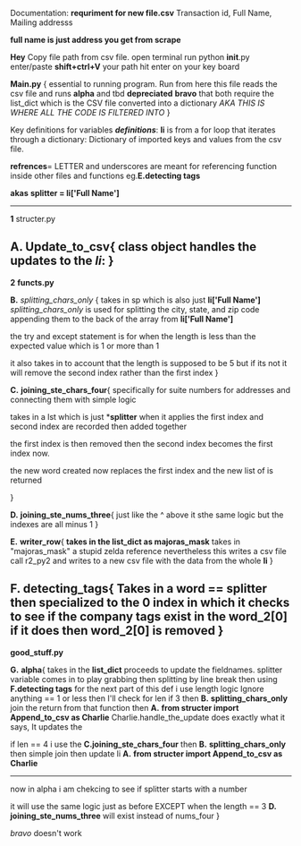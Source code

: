 Documentation:
**requriment for new file.csv**
Transaction id, Full Name, Mailing addresss

**full name is just address you get from scrape**

**Hey**
Copy file path from csv file.
open terminal
run python __init__.py
enter/paste **shift+ctrl+V** your path hit enter on your key board



**Main.py** {
essential to running program. Run from here
this file reads the csv file and runs **alpha** and tbd __depreciated__ **bravo** that both require the list_dict
which is the CSV file converted into a dictionary
_AKA THIS IS WHERE ALL THE CODE IS FILTERED INTO_
}

Key definitions for variables ***definitions***:
**li** is from a for loop that iterates through a dictionary: Dictionary of imported keys and values from the csv file. 

__refrences__= LETTER and underscores are meant for referencing function inside other files and functions
eg.__E.__**detecting tags**


**akas**
**splitter = li['Full Name']**

-------------------------------------------------
**1** structer.py

**A.** **Update_to_csv**{
class object handles the updates to the *li*:
}
------------------------------------------------------
**2**  **functs.py**

**B.** *splitting_chars_only* {
takes in sp which is also just **li['Full Name']**
*splitting_chars_only* is used for splitting the city, state, and zip code appending them to the back of the array from 
**li['Full Name']** 

the try and except statement is for when the length is less than the expected value which is 1 or more than 1

it also takes in to account that the length is supposed to be 5 but if its not it will remove the second index rather than the first index
}

**C.** **joining_ste_chars_four**{
specifically for suite numbers for addresses and connecting them with simple logic

takes in a lst which is just ***splitter**
when it applies the first index and second index are recorded then added together

the first index is then removed then the second index becomes the first index now. 

the new word created now replaces the first index
and the new list of is returned

}

**D.** **joining_ste_nums_three**{
just like the ^ above it sthe same logic but the indexes are all minus 1
}

**E.** **writer_row**{
**takes in the list_dict as majoras_mask**
takes in "majoras_mask" a stupid zelda reference
nevertheless this writes a csv file call r2_py2 and writes to a new csv file with the data from the whole **li**
}

**F.** **detecting_tags**{
Takes in a word == **splitter**
then specialized to the 0 index in which it checks to see if the company tags exist in the word_2[0]
if it does then word_2[0] is removed
}
------------------------------------------------------

**good_stuff.py**

**G.** **alpha**{
takes in the **list_dict** 
proceeds to update the fieldnames.
splitter variable comes in to play grabbing then splitting by line break
then using __F.__**detecting tags**
for the next part of this def i use length logic
Ignore anything == 1 or less
then I'll check for len if 3 then 
__B.__ **splitting_chars_only**
join the return from that function
then __A.__ **from structer import Append_to_csv as Charlie**
Charlie.handle_the_update does exactly what it says, It updates the

if len == 4 i use the __C.__**joining_ste_chars_four**
then __B.__ **splitting_chars_only**
then simple join
then update li
__A.__ **from structer import Append_to_csv as Charlie**

----------------
now in alpha i am chekcing to see if splitter starts with a number 

it will use the same logic just as before EXCEPT when the length == 3 
__D.__ **joining_ste_nums_three** will exist instead of nums_four 
}

*bravo* doesn't work